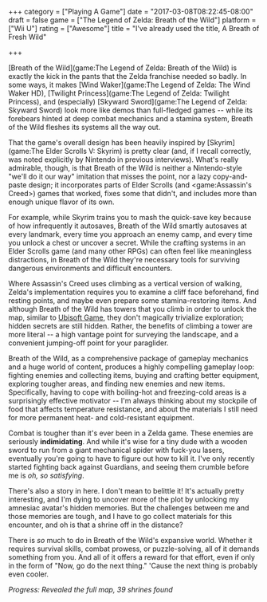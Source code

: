 +++
category = ["Playing A Game"]
date = "2017-03-08T08:22:45-08:00"
draft = false
game = ["The Legend of Zelda: Breath of the Wild"]
platform = ["Wii U"]
rating = ["Awesome"]
title = "I've already used the title, A Breath of Fresh Wild"

+++

[Breath of the Wild](game:The Legend of Zelda: Breath of the Wild) is exactly the kick in the pants that the Zelda franchise needed so badly.  In some ways, it makes [Wind Waker](game:The Legend of Zelda: The Wind Waker HD), [Twilight Princess](game:The Legend of Zelda: Twilight Princess), and (especially) [Skyward Sword](game:The Legend of Zelda: Skyward Sword) look more like demos than full-fledged games -- while its forebears hinted at deep combat mechanics and a stamina system, Breath of the Wild fleshes its systems all the way out.

That the game's overall design has been heavily inspired by [Skyrim](game:The Elder Scrolls V: Skyrim) is pretty clear (and, if I recall correctly, was noted explicitly by Nintendo in previous interviews).  What's really admirable, though, is that Breath of the Wild is neither a Nintendo-style "we'll do it our way" imitation that misses the point, nor a lazy copy-and-paste design; it incorporates parts of Elder Scrolls (and <game:Assassin's Creed>) games that worked, fixes some that didn't, and includes more than enough unique flavor of its own.

For example, while Skyrim trains you to mash the quick-save key because of how infrequently it autosaves, Breath of the Wild smartly autosaves at every landmark, every time you approach an enemy camp, and every time you unlock a chest or uncover a secret.  While the crafting systems in an Elder Scrolls game (and many other RPGs) can often feel like meaningless distractions, in Breath of the Wild they're necessary tools for surviving dangerous environments and difficult encounters.

Where Assassin's Creed uses climbing as a vertical version of walking, Zelda's implementation requires you to examine a cliff face beforehand, find resting points, and maybe even prepare some stamina-restoring items.  And although Breath of the Wild has towers that you climb in order to unlock the map, similar to <a href="http://www.pointandclickbait.com/2014/06/ubisoft-game-review/">Ubisoft Game</a>, they don't magically trivialize exploration; hidden secrets are still hidden.  Rather, the benefits of climbing a tower are more literal -- a high vantage point for surveying the landscape, and a convenient jumping-off point for your paraglider.

Breath of the Wild, as a comprehensive package of gameplay mechanics and a huge world of content, produces a highly compelling gameplay loop: fighting enemies and collecting items, buying and crafting better equipment, exploring tougher areas, and finding new enemies and new items.  Specifically, having to cope with boiling-hot and freezing-cold areas is a surprisingly effective motivator -- I'm always thinking about my stockpile of food that affects temperature resistance, and about the materials I still need for more permanent heat- and cold-resistant equipment.

Combat is tougher than it's ever been in a Zelda game.  These enemies are seriously <b>indimidating</b>.  And while it's wise for a tiny dude with a wooden sword to run from a giant mechanical spider with fuck-you lasers, eventually you're going to have to figure out how to kill it.  I've only recently started fighting back against Guardians, and seeing them crumble before me is <i>oh, so satisfying</i>.

There's also a story in here.  I don't mean to belittle it!  It's actually pretty interesting, and I'm dying to uncover more of the plot by unlocking my amnesiac avatar's hidden memories.  But the challenges between me and those memories are tough, and I have to go collect materials for this encounter, and oh is that a shrine off in the distance?

There is <i>so</i> much to do in Breath of the Wild's expansive world.  Whether it requires survival skills, combat prowess, or puzzle-solving, all of it demands something from you.  And all of it offers a reward for that effort, even if only in the form of "Now, go do the next thing."  'Cause the next thing is probably even cooler.

<i>Progress: Revealed the full map, 39 shrines found</i>
